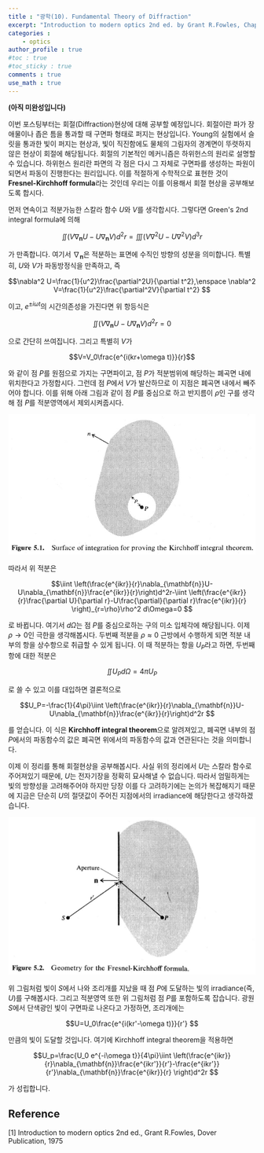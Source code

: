 ```yaml
---
title : "광학(10). Fundamental Theory of Diffraction"
excerpt: "Introduction to modern optics 2nd ed. by Grant R.Fowles, Chap.5"
categories :
    - optics
author_profile : true
#toc : true
#toc_sticky : true
comments : true
use_math : true
---
```


**(아직 미완성입니다)**

이번 포스팅부터는 회절(Diffraction)현상에 대해 공부할 예정입니다. 회절이란 파가 장애물이나 좁은 틈을 통과할 때 구면파 형태로 퍼지는 현상입니다. Young의 실험에서 슬릿을 통과한 빛이 퍼지는 현상과, 빛이 직진함에도 물체의 그림자의 경계면이 뚜렷하지 않은 현상이 회절에 해당됩니다. 회절의 기본적인 메커니즘은 하위헌스의 원리로 설명할 수 있습니다. 하위헌스 원리란 파면의 각 점은 다시 그 자체로 구면파를 생성하는 파원이 되면서 파동이 진행한다는 원리입니다. 이를 적절하게 수학적으로 표현한 것이 **Fresnel-Kirchhoff formula**라는 것인데 우리는 이를 이용해서 회절 현상을 공부해보도록 합시다.

먼저 연속이고 적분가능한 스칼라 함수 $U$와 $V$를 생각합시다. 그렇다면 Green's 2nd integral formula에 의해

$$\iint (V\nabla_{\mathbf{n}} U-U\nabla_{\mathbf{n}} V)d^2r=\iiint (V\nabla^2U-U\nabla^2V)d^3r $$

가 만족합니다. 여기서 $\nabla_{\mathbf{n}}$은 적분하는 표면에 수직인 방향의 성분을 의미합니다. 특별히, $U$와 $V$가 파동방정식을 만족하고, 즉

$$\nabla^2 U=\frac{1}{u^2}\frac{\partial^2U}{\partial t^2},\enspace \nabla^2 V=\frac{1}{u^2}\frac{\partial^2V}{\partial t^2} $$

이고, $e^{\pm i\omega t}$의 시간의존성을 가진다면 위 항등식은

$$\iint (V\nabla_{\mathbf{n}} U-U\nabla_{\mathbf{n}} V)d^2r=0 $$

으로 간단히 쓰여집니다. 그리고 특별히 $V$가

$$V=V_0\frac{e^{i(kr+\omega t)}}{r}$$

와 같이 점 $P$를 원점으로 가지는 구면파이고, 점 $P$가 적분범위에 해당하는 폐곡면 내에 위치한다고 가정합시다. 그런데 점 $P$에서 $V$가 발산하므로 이 지점은 폐곡면 내에서 빼주어야 합니다. 이를 위해 아래 그림과 같이 점 $P$를 중심으로 하고 반지름이 $\rho$인 구를 생각해 점 $P$를 적분영역에서 제외시켜줍시다.

![ex_screenshot](/assets/images/OPTICS/fig-5.1.jpg)

따라서 위 적분은

$$\iint \left(\frac{e^{ikr}}{r}\nabla_{\mathbf{n}}U-U\nabla_{\mathbf{n}}\frac{e^{ikr}}{r}\right)d^2r-\iint \left(\frac{e^{ikr}}{r}\frac{\partial U}{\partial r}-U\frac{\partial}{\partial r}\frac{e^{ikr}}{r} \right)_{r=\rho}\rho^2 d\Omega=0 $$

로 바뀝니다. 여기서 $d\Omega$는 점 $P$를 중심으로하는 구의 미소 입체각에 해당됩니다. 이제 $\rho\rightarrow 0$인 극한을 생각해봅시다. 두번째 적분을 $\rho\approx 0$ 근방에서 수행하게 되면 적분 내부의 항을 상수항으로 취급할 수 있게 됩니다. 이 때 적분하는 항을 $U_P$라고 하면, 두번째 항에 대한 적분은

$$\iint U_P d\Omega=4\pi U_P $$

로 쓸 수 있고 이를 대입하면 결론적으로

$$U_P=-\frac{1}{4\pi}\iint \left(\frac{e^{ikr}}{r}\nabla_{\mathbf{n}}U-U\nabla_{\mathbf{n}}\frac{e^{ikr}}{r}\right)d^2r $$

를 얻습니다. 이 식은 **Kirchhoff integral theorem**으로 알려져있고, 폐곡면 내부의 점 $P$에서의 파동함수의 값은 폐곡면 위에서의 파동함수의 값과 연관된다는 것을 의미합니다.

이제 이 정리를 통해 회절현상을 공부해봅시다. 사실 위의 정리에서 $U$는 스칼라 함수로 주어져있기 때문에, $U$는 전자기장을 정확히 묘사해낼 수 없습니다. 따라서 엄밀하게는 빛의 방향성을 고려해주어야 하지만 당장 이를 다 고려하기에는 논의가 복잡해지기 때문에 지금은 단순히 $U$의 절댓값이 주어진 지점에서의 irradiance에 해당한다고 생각하겠습니다.

![ex_screenshot](/assets/images/OPTICS/fig-5.2.jpg)

위 그림처럼 빛이 $S$에서 나와 조리개를 지났을 때 점 $P$에 도달하는 빛의 irradiance(즉, $U$)를 구해봅시다. 그리고 적분영역 또한 위 그림처럼 점 $P$를 포함하도록 잡습니다. 광원 $S$에서 단색광인 빛이 구면파로 나온다고 가정하면, 조리개에는

$$U=U_0\frac{e^{i(kr'-\omega t)}}{r'} $$

만큼의 빛이 도달할 것입니다. 여기에 Kirchhoff integral theorem을 적용하면

$$U_p=\frac{U_0 e^{-i\omega t}}{4\pi}\iint \left(\frac{e^{ikr}}{r}\nabla_{\mathbf{n}}\frac{e^{ikr'}}{r'}-\frac{e^{ikr'}}{r'}\nabla_{\mathbf{n}}\frac{e^{ikr}}{r} \right)d^2r $$

가 성립합니다. 











## Reference

[1] Introduction to modern optics 2nd ed., Grant R.Fowles, Dover Publication, 1975

